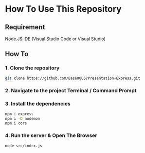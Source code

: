 # How To Use This Repository


## Requirement

Node.JS
IDE (Visual Studio Code or Visual Studio)

## How To 


### 1. Clone the repository
```bash
git clone https://github.com/Base0005/Presentation-Express.git
```

### 2. Navigate to the project Terminal / Command Prompt

### 3. Install the dependencies
```bash
npm i express
npm i -D nodemon
npm i cors
```
### 4. Run the server & Open The Browser
```bash
node src/index.js
```
